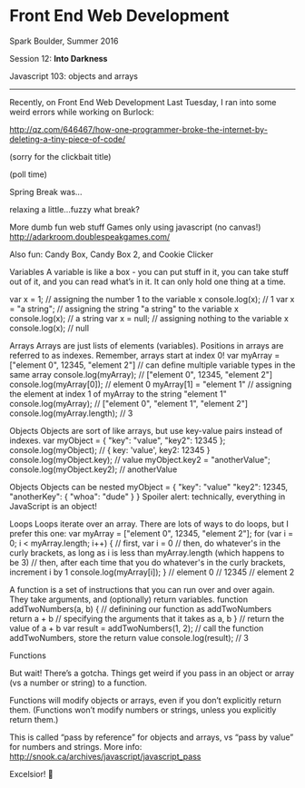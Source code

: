 # Front End Web Development

Spark Boulder, Summer 2016

Session 12: **Into Darkness**

Javascript 103: objects and arrays

----

Recently, on Front End Web Development
Last Tuesday, I ran into some weird errors while working on Burlock:

http://qz.com/646467/how-one-programmer-broke-the-internet-by-deleting-a-tiny-piece-of-code/

(sorry for the clickbait title)

(poll time)

Spring Break was...

relaxing
a little...fuzzy
what break?

More dumb fun web stuff
Games only using javascript (no canvas!)
http://adarkroom.doublespeakgames.com/

Also fun: Candy Box, Candy Box 2, and Cookie Clicker

Variables
A variable is like a box - you can put stuff in it, you can take stuff out of it, and you can read what’s in it. It can only hold one thing at a time.

var x = 1;			// assigning the number 1 to the variable x
console.log(x); 		// 1
var x = "a string";	// assigning the string "a string" to the variable x
console.log(x); 		// a string
var x = null;		// assigning nothing to the variable x
console.log(x); 		// null




Arrays
Arrays are just lists of elements (variables). Positions in arrays are referred to as indexes. Remember, arrays start at index 0!
var myArray = ["element 0", 12345, "element 2"] // can define multiple variable types in the same array
console.log(myArray); 					// ["element 0", 12345, "element 2"]
console.log(myArray[0]); 				// element 0
myArray[1] = "element 1"				// assigning the element at index 1 of myArray to the string "element 1"
console.log(myArray); 					// ["element 0", "element 1", "element 2"]
console.log(myArray.length); 				// 3



Objects
Objects are sort of like arrays, but use key-value pairs instead of indexes.
var myObject = {
	"key": "value",
	"key2": 12345
};
console.log(myObject); 		// { key: 'value', key2: 12345 }
console.log(myObject.key); 	// value
myObject.key2 = "anotherValue";
console.log(myObject.key2);	// anotherValue

Objects
Objects can be nested
myObject = {
	"key": "value"
	"key2": 12345,
	"anotherKey": {
		"whoa": "dude"
	}
}
Spoiler alert: technically, everything in JavaScript is an object!

Loops
Loops iterate over an array. There are lots of ways to do loops, but I prefer this one:
var myArray = ["element 0", 12345, "element 2"];
for (var i = 0; i < myArray.length; i++) {
	// first, var i = 0
	// then, do whatever's in the curly brackets, as long as i is less than myArray.length (which happens to be 3)
	// then, after each time that you do whatever's in the curly brackets, increment i by 1
	console.log(myArray[i]);
}
// element 0
// 12345
// element 2



A function is a set of instructions that you can run over and over again. They take arguments, and (optionally) return variables.
function addTwoNumbers(a, b) { 	// definining our function as addTwoNumbers
		return a + b 			// specifying the arguments that it takes as a, b
} 							// return the value of a + b
var result = addTwoNumbers(1, 2); 	// call the function addTwoNumbers, store the return value
console.log(result); 			// 3

Functions

But wait! There’s a gotcha.
Things get weird if you pass in an object or array (vs a number or string) to a function.

Functions will modify objects or arrays, even if you don’t explicitly return them.
(Functions won’t modify numbers or strings, unless you explicitly return them.)

This is called “pass by reference” for objects and arrays, vs “pass by value” for numbers and strings.
More info: http://snook.ca/archives/javascript/javascript_pass  


Excelsior! 🚀
